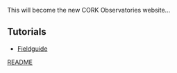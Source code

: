 This will become the new CORK Observatories website...
## Tutorials
* [Fieldguide](tutorials/FieldGuide)


[README](README)
